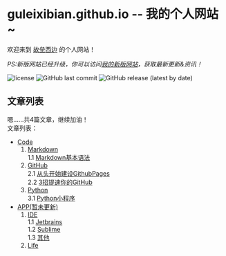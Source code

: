 # guleixibian.github.io -- 我的个人网站~
欢迎来到 [故垒西边](https://github.com/guleixibian/) 的个人网站！  

*PS:新版网站已经升级，你可以访问[我的新版网站](https://guleixibian2009.github.io/)，获取最新更新&资讯！*

![license](https://img.shields.io/github/license/guleixibian/guleixibian.github.io)
![GitHub last commit](https://img.shields.io/github/last-commit/guleixibian/guleixibian.github.io)
![GitHub release (latest by date)](https://img.shields.io/github/v/release/guleixibian2009/guleixibian2009.github.io)

## 文章列表

嗯......共4篇文章，继续加油！  
文章列表：  
- [Code](https://guleixibian.github.io/Code/)   
    1. [Markdown](https://guleixibian.github.io/Code/Markdown/)  
        1.1 [Markdown基本语法](https://guleixibian.github.io/Code/Markdown/01/)  
    2. [GitHub](https://guleixibian.github.io/Code/Github/)  
        2.1 [从头开始建设GithubPages](https://guleixibian.github.io/Code/Github/01/)  
        2.2 [3招提速你的GitHub](https://guleixibian.github.io/Code/Github/02/)
    3. [Python](https://guleixibian.github.io/Code/Python/)  
        3.1 [Python小程序](https://guleixibian.github.io/Code/Python/01/)  
- [APP(暂未更新)](https://guleixibian.github.io/APP/)  
    1. [IDE](https://guleixibian.github.io/APP/IDE/)  
        1.1 [Jetbrains](https://guleixibian.github.io/APP/IDE/01/)  
        1.2 [Sublime](https://guleixibian.github.io/APP/IDE/02/)  
        1.3 [其他](https://guleixibian.github.io/APP/IDE/03/)  
    2. [Life](https://guleixibian.github.io/APP/Life/)